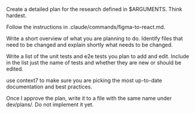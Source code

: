 Create a detailed plan for the research defined in $ARGUMENTS. Think hardest.

Follow the instructions in .claude/commands/figma-to-react.md.

Write a short overview of what you are planning to do.
Identify files that need to be changed and explain shortly what needs to be changed.

Write a list of the unit tests and e2e tests you plan to add and edit.
Include in the list just the name of tests and whether they are new or should be edited.

use context7 to make sure you are picking the most up-to-date documentation and best practices.

Once I approve the plan, write it to a file with the same name under dev/plans/.
Do not implement it yet.

